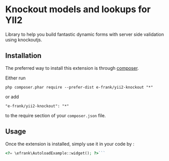 Knockout models and lookups for YII2
====================================
Library to help you build fantastic dynamic forms with server side validation using knockoutjs.

Installation
------------

The preferred way to install this extension is through [composer](http://getcomposer.org/download/).

Either run

```
php composer.phar require --prefer-dist e-frank/yii2-knockout "*"
```

or add

```
"e-frank/yii2-knockout": "*"
```

to the require section of your `composer.json` file.


Usage
-----

Once the extension is installed, simply use it in your code by  :

```php
<?= \efrank\AutoloadExample::widget(); ?>```